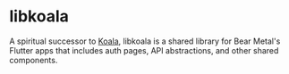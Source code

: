 <!--
This README describes the package. If you publish this package to pub.dev,
this README's contents appear on the landing page for your package.

For information about how to write a good package README, see the guide for
[writing package pages](https://dart.dev/tools/pub/writing-package-pages).

For general information about developing packages, see the Dart guide for
[creating packages](https://dart.dev/guides/libraries/create-packages)
and the Flutter guide for
[developing packages and plugins](https://flutter.dev/to/develop-packages).
-->

# libkoala
A spiritual successor to [Koala](https://github.com/betterbearmetalcode/koala), libkoala is a shared library for Bear Metal's Flutter apps that includes auth pages, API abstractions, and other shared components.